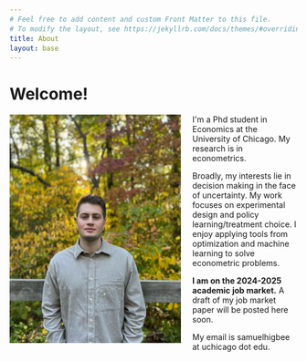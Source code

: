 ```yaml
---
# Feel free to add content and custom Front Matter to this file.
# To modify the layout, see https://jekyllrb.com/docs/themes/#overriding-theme-defaults
title: About
layout: base
---
```


# Welcome!
<style>
  /* Styles for non-mobile (default) */
  img {
    float: left;
    padding-right: 20px;
    width: 300px;
  }

  /* Styles for mobile (screen width <= 768px) */
  @media screen and (max-width: 768px) {
    img {
      float: none !important;         /* Ensure no floating on mobile */
      display: block !important;      /* Make the image block-level */
      margin: 0 auto !important;      /* Center the image */
      width: 100% !important;         /* Make the image responsive */
      max-width: 300px !important;    /* Limit image width to 300px */
      margin-bottom: 20px !important; /* Add space below the image */
    }
  }
</style>

<img src="assets/images/samuel_higbee_fall.JPG" alt="headshot"/>


I'm a Phd student in Economics at the University of Chicago.
My research is in econometrics.

Broadly, my interests lie in decision making in the face of uncertainty.
My work focuses on
experimental design and policy learning/treatment choice.
I enjoy applying tools from optimization and machine learning to solve
econometric problems.

**I am on the 2024-2025 academic job market.**
A draft of my job market paper will be posted here soon.

My email is samuelhigbee at uchicago dot edu.


